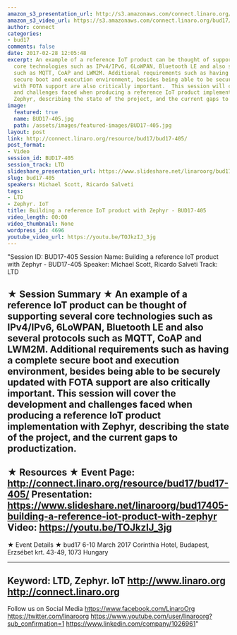 ```yaml
---
amazon_s3_presentation_url: http://s3.amazonaws.com/connect.linaro.org/bud17/Presentations/BUD17-405%20-%20Building%20a%20reference%20IoT%20product%20with%20Zephyr.pdf
amazon_s3_video_url: https://s3.amazonaws.com/connect.linaro.org/bud17/Videos/Thursday/BUD17-405%20Building%20a%20reference%20IoT%20product%20with%20Zephyr.mp4
author: connect
categories:
- bud17
comments: false
date: 2017-02-28 12:05:48
excerpt: An example of a reference IoT product can be thought of supporting several
  core technologies such as IPv4/IPv6, 6LoWPAN, Bluetooth LE and also several protocols
  such as MQTT, CoAP and LWM2M. Additional requirements such as having a complete
  secure boot and execution environment, besides being able to be securely updated
  with FOTA support are also critically important.  This session will cover the development
  and challenges faced when producing a reference IoT product implementation with
  Zephyr, describing the state of the project, and the current gaps to productization.
image:
  featured: true
  name: BUD17-405.jpg
  path: /assets/images/featured-images/BUD17-405.jpg
layout: post
link: http://connect.linaro.org/resource/bud17/bud17-405/
post_format:
- Video
session_id: BUD17-405
session_track: LTD
slideshare_presentation_url: https://www.slideshare.net/linaroorg/bud17405-building-a-reference-iot-product-with-zephyr
slug: bud17-405
speakers: Michael Scott, Ricardo Salveti
tags:
- LTD
- Zephyr. IoT
title: Building a reference IoT product with Zephyr - BUD17-405
video_length: 00:00
video_thumbnail: None
wordpress_id: 4696
youtube_video_url: https://youtu.be/TOJkzIJ_3jg
---
```


"Session ID: BUD17-405
Session Name: Building a reference IoT product with Zephyr - BUD17-405
Speaker: Michael Scott, Ricardo Salveti
Track: LTD


★ Session Summary ★
An example of a reference IoT product can be thought of supporting several core technologies such as IPv4/IPv6, 6LoWPAN, Bluetooth LE and also several protocols such as MQTT, CoAP and LWM2M. Additional requirements such as having a complete secure boot and execution environment, besides being able to be securely updated with FOTA support are also critically important.  This session will cover the development and challenges faced when producing a reference IoT product implementation with Zephyr, describing the state of the project, and the current gaps to productization.
---------------------------------------------------
★ Resources ★
Event Page: http://connect.linaro.org/resource/bud17/bud17-405/
Presentation: https://www.slideshare.net/linaroorg/bud17405-building-a-reference-iot-product-with-zephyr
Video: https://youtu.be/TOJkzIJ_3jg
 ---------------------------------------------------

★ Event Details ★
bud17
6-10 March 2017
Corinthia Hotel, Budapest,
Erzsébet krt. 43-49,
1073 Hungary

---------------------------------------------------
Keyword: LTD, Zephyr. IoT
http://www.linaro.org
http://connect.linaro.org
---------------------------------------------------
Follow us on Social Media
https://www.facebook.com/LinaroOrg
https://twitter.com/linaroorg
https://www.youtube.com/user/linaroorg?sub_confirmation=1
https://www.linkedin.com/company/1026961"